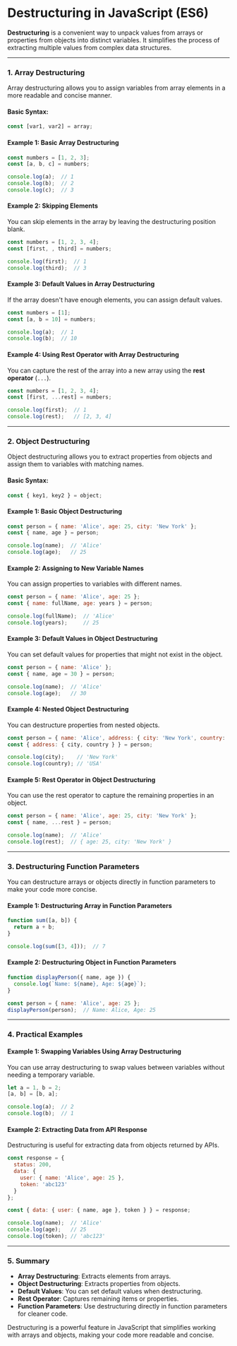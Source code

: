 # **Destructuring in JavaScript (ES6)**

**Destructuring** is a convenient way to unpack values from arrays or properties from objects into distinct variables. It simplifies the process of extracting multiple values from complex data structures.

---

### **1. Array Destructuring**

Array destructuring allows you to assign variables from array elements in a more readable and concise manner.

#### **Basic Syntax:**
```js
const [var1, var2] = array;
```

#### **Example 1: Basic Array Destructuring**
```js
const numbers = [1, 2, 3];
const [a, b, c] = numbers;

console.log(a);  // 1
console.log(b);  // 2
console.log(c);  // 3
```

#### **Example 2: Skipping Elements**
You can skip elements in the array by leaving the destructuring position blank.

```js
const numbers = [1, 2, 3, 4];
const [first, , third] = numbers;

console.log(first);  // 1
console.log(third);  // 3
```

#### **Example 3: Default Values in Array Destructuring**
If the array doesn't have enough elements, you can assign default values.

```js
const numbers = [1];
const [a, b = 10] = numbers;

console.log(a);  // 1
console.log(b);  // 10
```

#### **Example 4: Using Rest Operator with Array Destructuring**
You can capture the rest of the array into a new array using the **rest operator** (`...`).

```js
const numbers = [1, 2, 3, 4];
const [first, ...rest] = numbers;

console.log(first);  // 1
console.log(rest);   // [2, 3, 4]
```

---

### **2. Object Destructuring**

Object destructuring allows you to extract properties from objects and assign them to variables with matching names.

#### **Basic Syntax:**
```js
const { key1, key2 } = object;
```

#### **Example 1: Basic Object Destructuring**
```js
const person = { name: 'Alice', age: 25, city: 'New York' };
const { name, age } = person;

console.log(name);  // 'Alice'
console.log(age);   // 25
```

#### **Example 2: Assigning to New Variable Names**
You can assign properties to variables with different names.

```js
const person = { name: 'Alice', age: 25 };
const { name: fullName, age: years } = person;

console.log(fullName);  // 'Alice'
console.log(years);     // 25
```

#### **Example 3: Default Values in Object Destructuring**
You can set default values for properties that might not exist in the object.

```js
const person = { name: 'Alice' };
const { name, age = 30 } = person;

console.log(name);  // 'Alice'
console.log(age);   // 30
```

#### **Example 4: Nested Object Destructuring**
You can destructure properties from nested objects.

```js
const person = { name: 'Alice', address: { city: 'New York', country: 'USA' } };
const { address: { city, country } } = person;

console.log(city);    // 'New York'
console.log(country); // 'USA'
```

#### **Example 5: Rest Operator in Object Destructuring**
You can use the rest operator to capture the remaining properties in an object.

```js
const person = { name: 'Alice', age: 25, city: 'New York' };
const { name, ...rest } = person;

console.log(name);  // 'Alice'
console.log(rest);  // { age: 25, city: 'New York' }
```

---

### **3. Destructuring Function Parameters**

You can destructure arrays or objects directly in function parameters to make your code more concise.

#### **Example 1: Destructuring Array in Function Parameters**
```js
function sum([a, b]) {
  return a + b;
}

console.log(sum([3, 4]));  // 7
```

#### **Example 2: Destructuring Object in Function Parameters**
```js
function displayPerson({ name, age }) {
  console.log(`Name: ${name}, Age: ${age}`);
}

const person = { name: 'Alice', age: 25 };
displayPerson(person);  // Name: Alice, Age: 25
```

---

### **4. Practical Examples**

#### **Example 1: Swapping Variables Using Array Destructuring**
You can use array destructuring to swap values between variables without needing a temporary variable.

```js
let a = 1, b = 2;
[a, b] = [b, a];

console.log(a);  // 2
console.log(b);  // 1
```

#### **Example 2: Extracting Data from API Response**
Destructuring is useful for extracting data from objects returned by APIs.

```js
const response = {
  status: 200,
  data: {
    user: { name: 'Alice', age: 25 },
    token: 'abc123'
  }
};

const { data: { user: { name, age }, token } } = response;

console.log(name);  // 'Alice'
console.log(age);   // 25
console.log(token); // 'abc123'
```

---

### **5. Summary**

- **Array Destructuring**: Extracts elements from arrays.
- **Object Destructuring**: Extracts properties from objects.
- **Default Values**: You can set default values when destructuring.
- **Rest Operator**: Captures remaining items or properties.
- **Function Parameters**: Use destructuring directly in function parameters for cleaner code.

Destructuring is a powerful feature in JavaScript that simplifies working with arrays and objects, making your code more readable and concise.